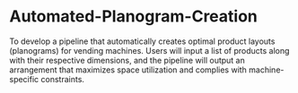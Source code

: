 # Automated-Planogram-Creation
To develop a pipeline that automatically creates optimal product layouts (planograms) for vending machines. Users will input a list of products along with their respective dimensions, and the pipeline will output an arrangement that maximizes space utilization and complies with machine-specific constraints.
